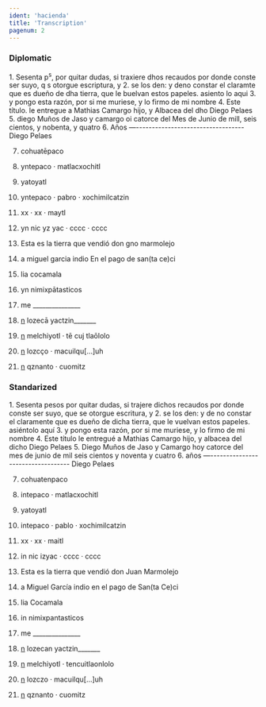 ```yaml
---
ident: 'hacienda'
title: 'Transcription'
pagenum: 2
---
```

<h3>Diplomatic</h3>
1.	Sesenta p<sup>s</sup>, por quitar dudas, si traxiere dhos recaudos por donde conste ser suyo, q s otorgue escriptura, y 
2.	se los den: y deno constar el claramte que es dueño de dha tierra, que le buelvan estos papeles. asiento lo aqui
3.	y pongo esta razón, por si me muriese, y lo firmo de mi nombre
4.	Este título. le entregue a Mathias Camargo hijo, y Albacea del dho 	Diego Pelaes
5.	diego Muños de Jaso y camargo oi catorce del Mes de Junio de mill, seis cientos, y nobenta, y quatro
6.	Años —---------------------------------- Diego Pelaes

7.	cohuatēpaco
8.	yntepaco · matlacxochitl
9.	yatoyatl
10.	yntepaco · pabro · xochimilcatzin
11.	xx · xx · maytl
12.	yn nic yz yac · cccc · cccc

13.	Esta es la tierra que vendió don gno marmolejo
14.	a miguel garcia indio En el pago de san(ta ce)ci 
15.	lia cocamala

16.	yn nimixpātasticos
17.	me _______________
18.	<u>n</u>	lozecā yactzin_______
19.	<u>n</u>	melchiyotl · tē cuj tlaōlolo
20.	<u>n</u>	lozcço · macuilqu[...]uh
21.	<u>n</u>	qznanto · cuomitz 

<h3>Standarized</h3>
1.	Sesenta pesos por quitar dudas, si trajere dichos recaudos por donde conste ser suyo, que se otorgue escritura, y 
2.	se los den: y de no constar el claramente que es dueño de dicha tierra, que le vuelvan estos papeles. asiéntolo aquí
3.	y pongo esta razón, por si me muriese, y lo firmo de mi nombre
4.	Este título le entregué a Mathias Camargo hijo, y albacea del dicho 	Diego Pelaes
5.	Diego Muños de Jaso y Camargo hoy catorce del mes de junio de mil seis cientos y noventa y cuatro
6.	años —---------------------------------- Diego Pelaes

7.	cohuatenpaco
8.	intepaco · matlacxochitl
9.	yatoyatl
10.	intepaco · pablo · xochimilcatzin
11.	xx · xx · maitl
12.	in nic izyac · cccc · cccc

13.	Esta es la tierra que vendió don Juan Marmolejo
14.	a Miguel García indio en el pago de San(ta Ce)ci 
15.	lia Cocamala

16.	in nimixpantasticos
17.	me _______________
18.	<u>n</u>	lozecan yactzin_______
19.	<u>n</u>	melchiyotl · tencuitlaonlolo
20.	<u>n</u>	lozczo · macuilqu[...]uh
21.	<u>n</u>	qznanto · cuomitz 

